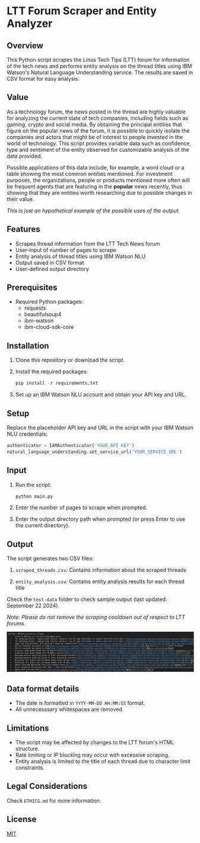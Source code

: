 # LTT Forum Scraper and Entity Analyzer

## Overview

This Python script scrapes the Linus Tech Tips (LTT) forum for information of the tech news and performs entity analysis on the thread titles using IBM Watson's Natural Language Understanding service. The results are saved in CSV format for easy analysis.

## Value

As a technology forum, the news posted in the thread are highly valuable for analyzing the current state of tech companies, including fields such as gaming, crypto and social media. By obtaining the principal entities that figure on the popular news of the forum, it is possible to quickly isolate the companies and actors that might be of interest to people invested in the world of technology. This script provides variable data such as confidence, type and sentiment of the entity observed for customizable analysis of the data provided.

Possible applications of this data include, for example, a word cloud or a table showing the most common entities mentioned. For investment purposes, the organizations, people or products mentioned more often will be frequent agents that are featuring in the **popular** news recently, thus showing that they are entities worth researching due to possible changes in their value.

*This is just an hypothetical example of the possible uses of the output.*

## Features

- Scrapes thread information from the LTT Tech News forum
- User-input of number of pages to scrape
- Entity analysis of thread titles using IBM Watson NLU
- Output saved in CSV format
- User-defined output directory

## Prerequisites

- Required Python packages:
  - requests
  - beautifulsoup4
  - ibm-watson
  - ibm-cloud-sdk-core

## Installation

1. Clone this repository or download the script.
2. Install the required packages:

   ```python
   pip install -r requirements.txt
   ```

3. Set up an IBM Watson NLU account and obtain your API key and URL.

## Setup

Replace the placeholder API key and URL in the script with your IBM Watson NLU credentials:

```python
authenticator = IAMAuthenticator('YOUR_API_KEY')
natural_language_understanding.set_service_url('YOUR_SERVICE_URL')
```

## Input

1. Run the script:

   ```python
   python main.py
   ```

2. Enter the number of pages to scrape when prompted.
3. Enter the output directory path when prompted (or press Enter to use the current directory).

## Output

The script generates two CSV files:

1. `scraped_threads.csv`: Contains information about the scraped threads

2. `entity_analysis.csv`: Contains entity analysis results for each thread title

Check the `test-data` folder to check sample output (last updated: September 22 2024).

*Note: Please do not remove the scraping cooldown out of respect to LTT forums.*

![media](./media/image.png)

## Data format details

- The date is formatted in `YYYY-MM-DD HH:MM:SS` format.
- All unnecesssary whitespaces are removed.

## Limitations

- The script may be affected by changes to the LTT forum's HTML structure.
- Rate limiting or IP blocking may occur with excessive scraping.
- Entity analysis is limited to the title of each thread due to character limit constraints.

## Legal Considerations

Check `ETHICS.md` for more information.

## License

[MIT](https://choosealicense.com/licenses/mit/)
